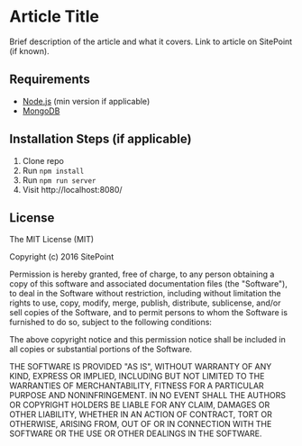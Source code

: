 # Article Title

Brief description of the article and what it covers.
Link to article on SitePoint (if known).

## Requirements

* [Node.js](http://nodejs.org/) (min version if applicable)
* [MongoDB](https://www.mongodb.org/)

## Installation Steps (if applicable)

1. Clone repo
2. Run `npm install`
3. Run `npm run server`
4. Visit http://localhost:8080/

## License

The MIT License (MIT)

Copyright (c) 2016 SitePoint

Permission is hereby granted, free of charge, to any person obtaining a copy of this software and associated documentation files (the "Software"), to deal in the Software without restriction, including without limitation the rights to use, copy, modify, merge, publish, distribute, sublicense, and/or sell copies of the Software, and to permit persons to whom the Software is furnished to do so, subject to the following conditions:

The above copyright notice and this permission notice shall be included in all copies or substantial portions of the Software.

THE SOFTWARE IS PROVIDED "AS IS", WITHOUT WARRANTY OF ANY KIND, EXPRESS OR IMPLIED, INCLUDING BUT NOT LIMITED TO THE WARRANTIES OF MERCHANTABILITY, FITNESS FOR A PARTICULAR PURPOSE AND NONINFRINGEMENT. IN NO EVENT SHALL THE AUTHORS OR COPYRIGHT HOLDERS BE LIABLE FOR ANY CLAIM, DAMAGES OR OTHER LIABILITY, WHETHER IN AN ACTION OF CONTRACT, TORT OR OTHERWISE, ARISING FROM, OUT OF OR IN CONNECTION WITH THE SOFTWARE OR THE USE OR OTHER DEALINGS IN THE SOFTWARE.
